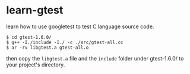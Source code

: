 learn-gtest
===========

learn how to use googletest to test C language source code.  

<code>$ cd gtest-1.6.0/</code>  
<code>$ g++ -I./include -I./ -c ./src/gtest-all.cc</code>  
<code>$ ar -rv libgtest.a gtest-all.o</code>  

then copy the <code>libgtest.a</code> file and the <code>include</code> folder under gtest-1.6.0/ to your project's directory.

